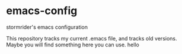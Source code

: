 # emacs-config
stormrider's emacs configuration

This repository tracks my current .emacs file, and tracks old versions.  Maybe you will find something here you can use.
hello
